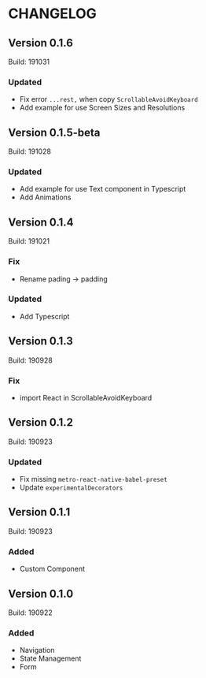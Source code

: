 # CHANGELOG


## Version 0.1.6
Build: 191031

### Updated

- Fix error `...rest,` when copy `ScrollableAvoidKeyboard`
- Add example for use Screen Sizes and Resolutions



## Version 0.1.5-beta
Build: 191028

### Updated

- Add example for use Text component in Typescript
- Add Animations


## Version 0.1.4
Build: 191021

### Fix

- Rename pading -> padding

### Updated

- Add Typescript


## Version 0.1.3
Build: 190928 

### Fix

- import React in ScrollableAvoidKeyboard


## Version 0.1.2
Build: 190923 

### Updated

- Fix missing `metro-react-native-babel-preset`
- Update `experimentalDecorators`


## Version 0.1.1
Build: 190923 

### Added

- Custom Component


## Version 0.1.0
Build: 190922 

### Added

- Navigation
- State Management
- Form